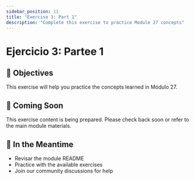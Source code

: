 ```yaml
---
sidebar_position: 11
title: "Exercise 3: Part 1"
description: "Complete this exercise to practice Module 27 concepts"
---
```


# Ejercicio 3: Partee 1

## 🎯 Objectives

This exercise will help you practice the concepts learned in Módulo 27.

## 📝 Coming Soon

This exercise content is being prepared. Please check back soon or refer to the main module materials.

## 🚀 In the Meantime

- Revisar the module README
- Practice with the available exercises
- Join our community discussions for help
